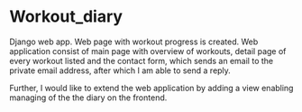 # Workout_diary
Django web app. Web page with workout progress is created. Web application consist of main page with overview of workouts, detail page of every workout listed and the contact form, which sends an email to the private email address, after which I am able to send a reply. 

Further, I would like to extend the web application by adding a view enabling managing of the the diary on the frontend.
